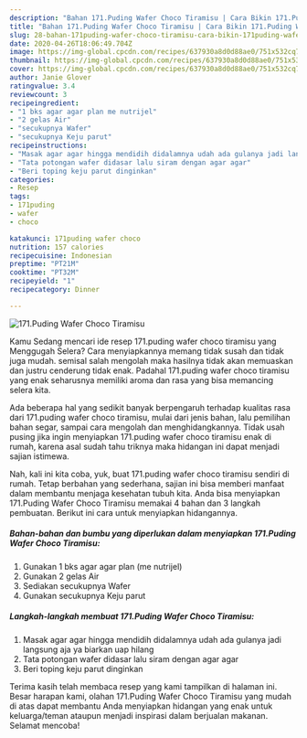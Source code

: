 ```yaml
---
description: "Bahan 171.Puding Wafer Choco Tiramisu | Cara Bikin 171.Puding Wafer Choco Tiramisu Yang Enak Dan Lezat"
title: "Bahan 171.Puding Wafer Choco Tiramisu | Cara Bikin 171.Puding Wafer Choco Tiramisu Yang Enak Dan Lezat"
slug: 28-bahan-171puding-wafer-choco-tiramisu-cara-bikin-171puding-wafer-choco-tiramisu-yang-enak-dan-lezat
date: 2020-04-26T18:06:49.704Z
image: https://img-global.cpcdn.com/recipes/637930a8d0d88ae0/751x532cq70/171puding-wafer-choco-tiramisu-foto-resep-utama.jpg
thumbnail: https://img-global.cpcdn.com/recipes/637930a8d0d88ae0/751x532cq70/171puding-wafer-choco-tiramisu-foto-resep-utama.jpg
cover: https://img-global.cpcdn.com/recipes/637930a8d0d88ae0/751x532cq70/171puding-wafer-choco-tiramisu-foto-resep-utama.jpg
author: Janie Glover
ratingvalue: 3.4
reviewcount: 3
recipeingredient:
- "1 bks agar agar plan me nutrijel"
- "2 gelas Air"
- "secukupnya Wafer"
- "secukupnya Keju parut"
recipeinstructions:
- "Masak agar agar hingga mendidih didalamnya udah ada gulanya jadi langsung aja ya biarkan uap hilang"
- "Tata potongan wafer didasar lalu siram dengan agar agar"
- "Beri toping keju parut dinginkan"
categories:
- Resep
tags:
- 171puding
- wafer
- choco

katakunci: 171puding wafer choco 
nutrition: 157 calories
recipecuisine: Indonesian
preptime: "PT21M"
cooktime: "PT32M"
recipeyield: "1"
recipecategory: Dinner

---
```



![171.Puding Wafer Choco Tiramisu](https://img-global.cpcdn.com/recipes/637930a8d0d88ae0/751x532cq70/171puding-wafer-choco-tiramisu-foto-resep-utama.jpg)

Kamu Sedang mencari ide resep 171.puding wafer choco tiramisu yang Menggugah Selera? Cara menyiapkannya memang tidak susah dan tidak juga mudah. semisal salah mengolah maka hasilnya tidak akan memuaskan dan justru cenderung tidak enak. Padahal 171.puding wafer choco tiramisu yang enak seharusnya memiliki aroma dan rasa yang bisa memancing selera kita.

Ada beberapa hal yang sedikit banyak berpengaruh terhadap kualitas rasa dari 171.puding wafer choco tiramisu, mulai dari jenis bahan, lalu pemilihan bahan segar, sampai cara mengolah dan menghidangkannya. Tidak usah pusing jika ingin menyiapkan 171.puding wafer choco tiramisu enak di rumah, karena asal sudah tahu triknya maka hidangan ini dapat menjadi sajian istimewa.




Nah, kali ini kita coba, yuk, buat 171.puding wafer choco tiramisu sendiri di rumah. Tetap berbahan yang sederhana, sajian ini bisa memberi manfaat dalam membantu menjaga kesehatan tubuh kita. Anda bisa menyiapkan 171.Puding Wafer Choco Tiramisu memakai 4 bahan dan 3 langkah pembuatan. Berikut ini cara untuk menyiapkan hidangannya.

<!--inarticleads1-->

##### Bahan-bahan dan bumbu yang diperlukan dalam menyiapkan 171.Puding Wafer Choco Tiramisu:

1. Gunakan 1 bks agar agar plan (me nutrijel)
1. Gunakan 2 gelas Air
1. Sediakan secukupnya Wafer
1. Gunakan secukupnya Keju parut




<!--inarticleads2-->

##### Langkah-langkah membuat 171.Puding Wafer Choco Tiramisu:

1. Masak agar agar hingga mendidih didalamnya udah ada gulanya jadi langsung aja ya biarkan uap hilang
1. Tata potongan wafer didasar lalu siram dengan agar agar
1. Beri toping keju parut dinginkan




Terima kasih telah membaca resep yang kami tampilkan di halaman ini. Besar harapan kami, olahan 171.Puding Wafer Choco Tiramisu yang mudah di atas dapat membantu Anda menyiapkan hidangan yang enak untuk keluarga/teman ataupun menjadi inspirasi dalam berjualan makanan. Selamat mencoba!
